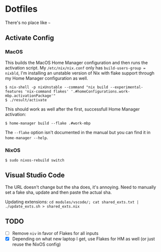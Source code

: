 # Dotfiles

There's no place like `~`

## Activate Config

### MacOS

This builds the MacOS Home Manager configuration and then runs the activation script. My `/etc/nix/nix.conf` only has `build-users-group = nixbld`, I'm installing an unstable version of Nix with flake support through my Home Manager configuration as well.

```
$ nix-shell -p nixUnstable --command "nix build --experimental-features 'nix-command flakes' '.#homeConfigurations.work-mbp.activationPackage'"
$ ./result/activate
```

This should work as well after the first, successfull Home Manager activation:

```
$ home-manager build --flake .#work-mbp
```

The `--flake` option isn't documented in the manual but you can find it in `home-manager --help`.

### NixOS

```
$ sudo nixos-rebuild switch
```

## Visual Studio Code

The URL doesn't change but the sha does, it's annoying. Need to manually set a fake sha, update and then paste the actual sha.

Updating extensions: `cd modules/vscode/; cat shared_exts.txt | ./update_exts.sh > shared_exts.nix`

## TODO

- [ ] Remove `niv` in favor of Flakes for all inputs
- [x] Depending on what new laptop I get, use Flakes for HM as well (or just reuse the NixOS config)
